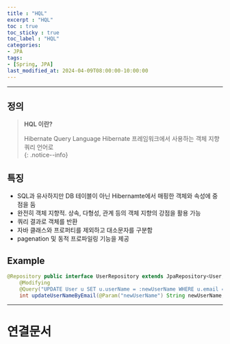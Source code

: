 ```yaml
---
title : "HQL"
excerpt : "HQL"
toc : true
toc_sticky : true
toc_label : "HQL"
categories:
- JPA
tags:
- [Spring, JPA]
last_modified_at: 2024-04-09T08:00:00-10:00:00
---
```

  
---
  
## 정의
> **HQL 이란?**  
>
> Hibernate Query Language
> Hibernate 프레임워크에서 사용하는 객체 지향 쿼리 언어로  
{: .notice--info}  
  
## 특징
- SQL과 유사하지만 DB 테이블이 아닌 Hibernamte에서 매핑한 객체와 속성에 중점을 둠
- 완전히 객체 지향적. 상속, 다형성, 관계 등의 객체 지향의 강점을 활용 가능
- 쿼리 결과로 객체를 반환
- 자바 클래스와 프로퍼티를 제외하고 대소문자를 구분함
- pagenation 및 동적 프로파일링 기능을 제공
  
## Example
  
```java
@Repository public interface UserRepository extends JpaRepository<User, Long> { 
	@Modifying 
	@Query("UPDATE User u SET u.userName = :newUserName WHERE u.email = :email") 
	int updateUserNameByEmail(@Param("newUserName") String newUserName, @Param("email") String email); }
```

---
  
# 연결문서
